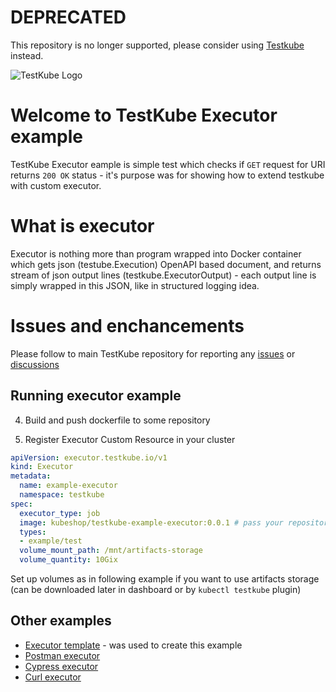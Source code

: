 # DEPRECATED

This repository is no longer supported, please consider using [Testkube](https://github.com/kubeshop/testkube) instead.

![TestKube Logo](https://raw.githubusercontent.com/kubeshop/testkube/main/assets/logo-dark-text-full.png)

# Welcome to TestKube Executor example

TestKube Executor eample is simple test which checks if `GET` request for URI returns `200 OK` status - it's purpose was for showing how to extend testkube with custom executor. 

# What is executor

Executor is nothing more than program wrapped into Docker container which gets json (testube.Execution) OpenAPI based document, and returns stream of json output lines (testkube.ExecutorOutput) - each output line is simply wrapped in this JSON, like in structured logging idea. 


# Issues and enchancements 

Please follow to main TestKube repository for reporting any [issues](https://github.com/kubeshop/testkube/issues) or [discussions](https://github.com/kubeshop/testkube/discussions)

## Running executor example

4. Build and push dockerfile to some repository

5. Register Executor Custom Resource in your cluster 

```yaml
apiVersion: executor.testkube.io/v1
kind: Executor
metadata:
  name: example-executor
  namespace: testkube
spec:
  executor_type: job
  image: kubeshop/testkube-example-executor:0.0.1 # pass your repository and tag
  types:
  - example/test
  volume_mount_path: /mnt/artifacts-storage
  volume_quantity: 10Gix

```

Set up volumes as in following example if you want to use artifacts storage (can be downloaded later in dashboard or by `kubectl testkube` plugin)


## Other examples

- [Executor template](https://github.com/kubeshop/testkube-executor-template) - was used to create this example
- [Postman executor](https://github.com/kubeshop/testkube-executor-postman)
- [Cypress executor](https://github.com/kubeshop/testkube-executor-cypress)
- [Curl executor](https://github.com/kubeshop/testkube-executor-curl)

